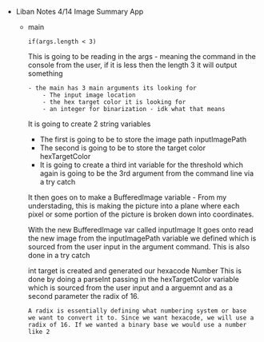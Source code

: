 - Liban Notes 
4/14
Image Summary App
    -   main

            if(args.length < 3)
        This is going to be reading in the args - meaning the command in the console from the user, if it is less then the length 3 it will output something

            - the main has 3 main arguments its looking for
                - The input image location
                - the hex target color it is looking for
                - an integer for binarization - idk what that means 

        It is going to create 2 string variables 
        -   The first is going to be to store the image path
            inputImagePath
        - The second is going to be to store the target color
            hexTargetColor
        - It is going to create a third int variable for the threshold which again is going to be the 3rd argument from the command line via a try catch 

        It then goes on to make a BufferedImage variable
            -   From my understading, this is making the picture into a plane where each pixel or some portion of the picture is broken down into coordinates. 
        
        With the new BufferedImage var called inputImage
            It goes onto read the new image from the inputImagePath variable we defined which is sourced from the user input in the argument command. This is also done in a try catch 
    
        int target is created and generated our hexacode Number
            This is done by doing a parseInt passing in the hexTargetColor variable which is sourced from the user input and a arguemnt and as a second parameter the radix of 16.
            
            A radix is essentially defining what numbering system or base we want to convert it to. Since we want hexacode, we will use a radix of 16. If we wanted a binary base we would use a number like 2

